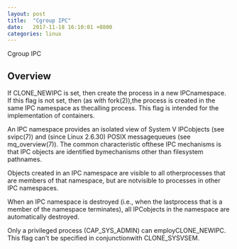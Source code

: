 ```yaml
---
layout: post
title:  "Cgroup IPC"
date:   2017-11-18 16:10:01 +0800
categories: linux
---
```


Cgroup IPC



## Overview

If CLONE_NEWIPC is set, then create the process in a new IPCnamespace.  If this flag is not set, then (as with fork(2)),the process is created in the same IPC namespace as thecalling process.  This flag is intended for the implementation
of containers.

An IPC namespace provides an isolated view of System V IPCobjects (see svipc(7)) and (since Linux 2.6.30) POSIX messagequeues (see mq_overview(7)).  The common characteristic ofthese IPC mechanisms is that IPC objects are identified bymechanisms other than filesystem pathnames.

Objects created in an IPC namespace are visible to all otherprocesses that are members of that namespace, but are notvisible to processes in other IPC namespaces.

When an IPC namespace is destroyed (i.e., when the lastprocess that is a member of the namespace terminates), all IPCobjects in the namespace are automatically destroyed.

Only a privileged process (CAP_SYS_ADMIN) can employCLONE_NEWIPC.  This flag can't be specified in conjunctionwith CLONE_SYSVSEM.
